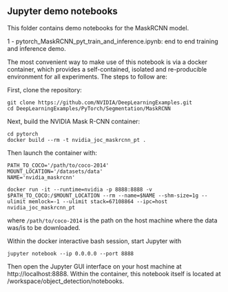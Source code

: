 ## Jupyter demo notebooks
This folder contains demo notebooks for the MaskRCNN model.

1 - pytorch_MaskRCNN_pyt_train_and_inference.ipynb: end to end training and inference demo.

The most convenient way to make use of this notebook is via a docker container, which provides a self-contained, isolated and re-producible environment for all experiments. The steps to follow are:

First, clone the repository:

```
git clone https://github.com/NVIDIA/DeepLearningExamples.git
cd DeepLearningExamples/PyTorch/Segmentation/MaskRCNN
```

Next, build the NVIDIA Mask R-CNN container:

```
cd pytorch
docker build --rm -t nvidia_joc_maskrcnn_pt .
```

Then launch the container with:

```
PATH_TO_COCO='/path/to/coco-2014'
MOUNT_LOCATION='/datasets/data'
NAME='nvidia_maskrcnn'

docker run -it --runtime=nvidia -p 8888:8888 -v $PATH_TO_COCO:/$MOUNT_LOCATION --rm --name=$NAME --shm-size=1g --ulimit memlock=-1 --ulimit stack=67108864 --ipc=host nvidia_joc_maskrcnn_pt
```
where `/path/to/coco-2014` is the path on the host machine where the data was/is to be downloaded.

Within the docker interactive bash session, start Jupyter with

`jupyter notebook --ip 0.0.0.0 --port 8888`

Then open the Jupyter GUI interface on your host machine at http://localhost:8888. Within the container, this notebook itself is located at /workspace/object_detection/notebooks.
